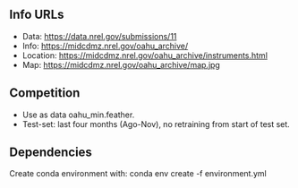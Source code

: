 ## Info URLs

* Data:     https://data.nrel.gov/submissions/11
* Info:     https://midcdmz.nrel.gov/oahu_archive/
* Location: https://midcdmz.nrel.gov/oahu_archive/instruments.html
* Map:      https://midcdmz.nrel.gov/oahu_archive/map.jpg


## Competition

* Use as data oahu_min.feather.
* Test-set: last four months (Ago-Nov), no retraining from start of test set.

## Dependencies

Create conda environment with:
    conda env create -f environment.yml
